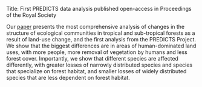 Title: First PREDICTS data analysis published open-access in Proceedings of the Royal Society

Our [paper](http://dx.doi.org/10.1098/rspb.2014.1371)
presents the most comprehensive analysis of changes in the
structure of ecological communities in tropical and sub-tropical
forests as a result of land-use change, and the first analysis
from the PREDICTS Project. We show that the
biggest differences are in areas of human-dominated land uses,
with more people, more removal of vegetation by humans and less
forest cover. Importantly, we show that different species are
affected differently, with greater losses of narrowly distributed
species and species that specialize on forest habitat, and smaller
losses of widely distributed species that are less dependent on
forest habitat.
